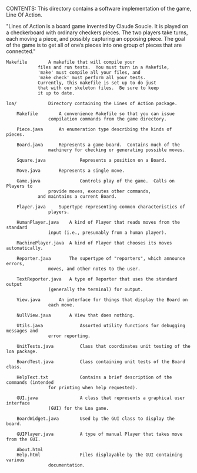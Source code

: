 CONTENTS:
This directory contains a software implementation of the game, Line Of Action.

"Lines of Action is a board game invented by Claude Soucie. It is played on a checkerboard with ordinary checkers pieces. The two players take turns, each moving a piece, and possibly capturing an opposing piece. The goal of the game is to get all of one’s pieces into one group of pieces that are connected."

	
	Makefile		A makefile that will compile your
				files and run tests.  You must turn in a Makefile,
				'make' must compile all your files, and 
				'make check' must perform all your tests.  
				Currently, this makefile is set up to do just 
				that with our skeleton files.  Be sure to keep 
				it up to date.

	loa/			Directory containing the Lines of Action package.

	    Makefile		A convenience Makefile so that you can issue 
					compilation commands from the game directory.

	    Piece.java		An enumeration type describing the kinds of pieces.

	    Board.java		Represents a game board.  Contains much of the
					machinery for checking or generating possible moves.

	    Square.java         	Represents a position on a Board.

	    Move.java		Represents a single move.

	    Game.java           	Controls play of the game.  Calls on Players to
					provide moves, executes other commands,
				and maintains a current Board.

	    Player.java		Supertype representing common characteristics of
					players.

	    HumanPlayer.java	A kind of Player that reads moves from the standard
					input (i.e., presumably from a human player).

	    MachinePlayer.java	A kind of Player that chooses its moves automatically.

	    Reporter.java		The supertype of "reporters", which announce errors,
					moves, and other notes to the user.

	    TextReporter.java	A type of Reporter that uses the standard output
					(generally the terminal) for output.

	    View.java		An interface for things that display the Board on
					each move.

	    NullView.java		A View that does nothing.

	    Utils.java          	Assorted utility functions for debugging messages and
					error reporting.

	    UnitTests.java      	Class that coordinates unit testing of the loa package.

	    BoardTest.java      	Class containing unit tests of the Board class.

	    HelpText.txt        	Contains a brief description of the commands (intended
					for printing when help requested).

	    GUI.java            	A class that represents a graphical user interface
					(GUI) for the Loa game.

	    BoardWidget.java    	Used by the GUI class to display the board.

	    GUIPlayer.java      	A type of manual Player that takes move from the GUI.

	    About.html           
	    Help.html           	Files displayable by the GUI containing various
					documentation.
